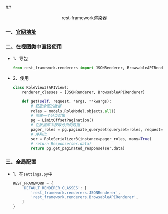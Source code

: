 ##<center>rest-framework渲染器</center>

### 一、[官网地址](http://www.django-rest-framework.org/api-guide/renderers/)

### 二、在视图类中直接使用
* 1、导包

  ```py
  from rest_framework.renderers import JSONRenderer, BrowsableAPIRenderer
  ```

* 2、使用

  ```py
  class RoleView3(APIView):
      renderer_classes = [JSONRenderer, BrowsableAPIRenderer]

      def get(self, request, *args, **kwargs):
          # 获取全部的数据
          roles = models.RoleModel.objects.all()
          # 创建一个分页对象
          pg = LimitOffsetPagination()
          # 在数据库中获取分页的数据
          pager_roles = pg.paginate_queryset(queryset=roles, request=request, view=self)
          # 序列化
          ser = RoleSerializer3(instance=pager_roles, many=True)
          # return Response(ser.data)
          return pg.get_paginated_response(ser.data)
  ```

### 三、全局配置

* 1、在`settings.py`中

  ```py
  REST_FRAMEWORK = {
      'DEFAULT_RENDERER_CLASSES': [
          'rest_framework.renderers.JSONRenderer',
          'rest_framework.renderers.BrowsableAPIRenderer',
      ]
  }
  ```